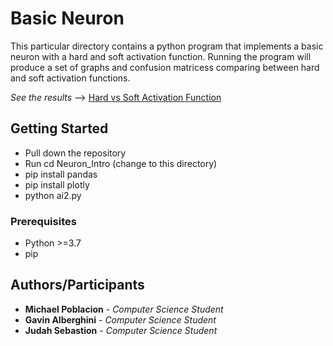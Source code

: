 # Basic Neuron

This particular directory contains a python program that implements a basic neuron with a hard and soft activation function.
Running the program will produce a set of graphs and confusion matricess comparing between hard and soft activation functions.

*See the results*  --> [Hard vs Soft Activation Function](https://github.com/mikeP-1107/artificial-intelligence/blob/master/Neuron_Intro/Hard_Soft_Activation.pdf)
## Getting Started

* Pull down the repository
* Run cd Neuron_Intro (change to this directory) 
* pip install pandas
* pip install plotly
*  python ai2.py 

### Prerequisites
* Python >=3.7
* pip

### 

## Authors/Participants

* **Michael Poblacion** - *Computer Science Student* 
* **Gavin Alberghini** - *Computer Science Student* 
* **Judah Sebastion** - *Computer Science Student* 
